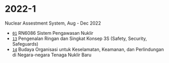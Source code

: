 # 2022-1
Nuclear Assestment System, Aug - Dec 2022

+ [`01`](https://doi.org/10.5281/zenodo.7015924) RN6086 Sistem Pengawasan Nuklir
+ [`13`](https://doi.org/10.5281/zenodo.7328962) Pengenalan Ringan dan Singkat Konsep 3S (Safety, Security, Safeguards)
+ [`14`](https://doi.org/10.5281/zenodo.7141324) Budaya Organisasi untuk Keselamatan, Keamanan, dan Perlindungan di Negara-negara Tenaga Nuklir Baru
